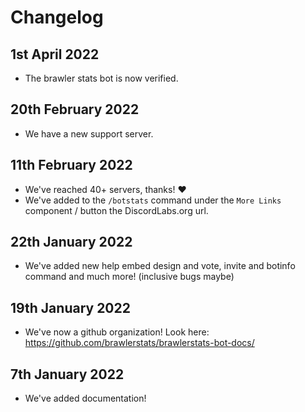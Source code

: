 # Changelog

## 1st April 2022

* The brawler stats bot is now verified.

## 20th February 2022

* We have a new support server.

## 11th February 2022

* We've reached 40+ servers, thanks! ❤
* We've added to the `/botstats` command under the `More Links` component / button the DiscordLabs.org url.

## 22th January 2022

* We've added new help embed design and vote, invite and botinfo command and much more! (inclusive bugs maybe)

## 19th January 2022

* We've now a github organization! Look here: https://github.com/brawlerstats/brawlerstats-bot-docs/

## 7th January 2022

* We've added documentation!
